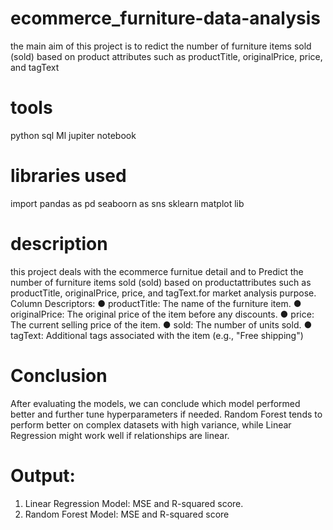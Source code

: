 # ecommerce_furniture-data-analysis
the main aim of this project is to redict the number of furniture items sold (sold) based on product attributes such as productTitle, originalPrice, price, and tagText 
# tools
python
sql 
Ml
jupiter notebook
# libraries used
import pandas as pd
seaboorn as sns
sklearn
matplot lib
# description 
this project deals with the ecommerce furnitue detail and to Predict the number of furniture items sold (sold) based on productattributes such as productTitle, originalPrice, price, and tagText.for market analysis purpose.
Column Descriptors:
● productTitle: The name of the furniture item.
● originalPrice: The original price of the item before any discounts.
● price: The current selling price of the item.
● sold: The number of units sold.
● tagText: Additional tags associated with the item (e.g., "Free shipping")

# Conclusion
After evaluating the models, we can conclude which model performed better and
further tune hyperparameters if needed. Random Forest tends to perform better on
complex datasets with high variance, while Linear Regression might work well if
relationships are linear.
# Output:
1. Linear Regression Model: MSE and R-squared score.
2. Random Forest Model: MSE and R-squared score
